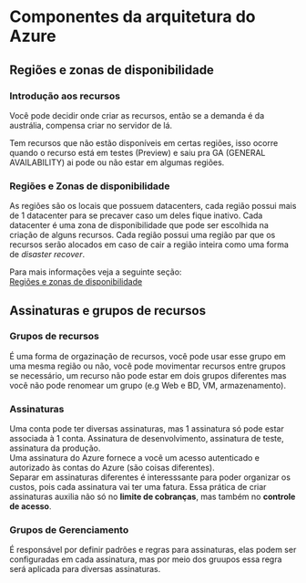 # Componentes da arquitetura do Azure

## Regiões e zonas de disponibilidade

### Introdução aos recursos

Você pode decidir onde criar as recursos, então se a demanda é da austrália, compensa criar no servidor de lá.  

Tem recursos que não estão disponíveis em certas regiões, isso ocorre quando o recurso está em testes (Preview) e saiu pra GA (GENERAL AVAILABILITY) ai pode ou não estar em algumas regiões. 


### Regiões e Zonas de disponibilidade

As regiões são os locais que possuem datacenters, cada região possui mais de 1 datacenter para se precaver caso um deles fique inativo. Cada datacenter é uma zona de disponibilidade que pode ser escolhida na criação de alguns recursos. Cada região possui uma região par que os recursos serão alocados em caso de cair a região inteira como uma forma de *disaster recover*. 

Para mais informações veja a seguinte seção:  
[Regiões e zonas de disponibilidade](<Regiões e Zona de disponibilidade.md>)


## Assinaturas e grupos de recursos

### Grupos de recursos

É uma forma de orgazinação de recursos, você pode usar esse grupo em uma mesma região ou não, você pode movimentar recursos entre grupos se necessário, um recurso não pode estar em dois grupos diferentes mas você não pode renomear um grupo (e.g Web e BD, VM, armazenamento).

### Assinaturas

Uma conta pode ter diversas assinaturas, mas 1 assinatura só pode estar associada à 1 conta.
Assinatura de desenvolvimento, assinatura de teste, assinatura da produção.  
Uma assinatura do Azure fornece a você um acesso autenticado e autorizado às contas do Azure (são coisas diferentes).     
Separar em assinaturas diferentes é interesssante para poder organizar os custos, pois cada assinatura vai ter uma fatura.
Essa prática de criar assinaturas auxilia não só no **limite de cobranças**, mas também no **controle de acesso**.

### Grupos de Gerenciamento

É responsável por definir padrões e regras para  assinaturas, elas podem ser configuradas em cada assinatura, mas por meio dos gruupos essa regra será aplicada para diversas assinaturas.